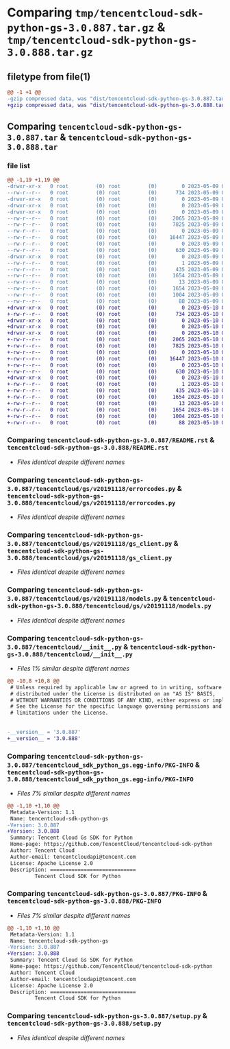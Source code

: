 # Comparing `tmp/tencentcloud-sdk-python-gs-3.0.887.tar.gz` & `tmp/tencentcloud-sdk-python-gs-3.0.888.tar.gz`

## filetype from file(1)

```diff
@@ -1 +1 @@
-gzip compressed data, was "dist/tencentcloud-sdk-python-gs-3.0.887.tar", last modified: Tue May  9 02:56:50 2023, max compression
+gzip compressed data, was "dist/tencentcloud-sdk-python-gs-3.0.888.tar", last modified: Wed May 10 02:16:04 2023, max compression
```

## Comparing `tencentcloud-sdk-python-gs-3.0.887.tar` & `tencentcloud-sdk-python-gs-3.0.888.tar`

### file list

```diff
@@ -1,19 +1,19 @@
-drwxr-xr-x   0 root         (0) root         (0)        0 2023-05-09 02:56:50.000000 tencentcloud-sdk-python-gs-3.0.887/
--rw-r--r--   0 root         (0) root         (0)      734 2023-05-09 02:56:50.000000 tencentcloud-sdk-python-gs-3.0.887/README.rst
-drwxr-xr-x   0 root         (0) root         (0)        0 2023-05-09 02:56:50.000000 tencentcloud-sdk-python-gs-3.0.887/tencentcloud/
-drwxr-xr-x   0 root         (0) root         (0)        0 2023-05-09 02:56:50.000000 tencentcloud-sdk-python-gs-3.0.887/tencentcloud/gs/
-drwxr-xr-x   0 root         (0) root         (0)        0 2023-05-09 02:56:50.000000 tencentcloud-sdk-python-gs-3.0.887/tencentcloud/gs/v20191118/
--rw-r--r--   0 root         (0) root         (0)     2065 2023-05-09 02:56:50.000000 tencentcloud-sdk-python-gs-3.0.887/tencentcloud/gs/v20191118/errorcodes.py
--rw-r--r--   0 root         (0) root         (0)     7825 2023-05-09 02:56:50.000000 tencentcloud-sdk-python-gs-3.0.887/tencentcloud/gs/v20191118/gs_client.py
--rw-r--r--   0 root         (0) root         (0)        0 2023-05-09 02:56:50.000000 tencentcloud-sdk-python-gs-3.0.887/tencentcloud/gs/v20191118/__init__.py
--rw-r--r--   0 root         (0) root         (0)    16447 2023-05-09 02:56:50.000000 tencentcloud-sdk-python-gs-3.0.887/tencentcloud/gs/v20191118/models.py
--rw-r--r--   0 root         (0) root         (0)        0 2023-05-09 02:56:50.000000 tencentcloud-sdk-python-gs-3.0.887/tencentcloud/gs/__init__.py
--rw-r--r--   0 root         (0) root         (0)      630 2023-05-09 02:56:50.000000 tencentcloud-sdk-python-gs-3.0.887/tencentcloud/__init__.py
-drwxr-xr-x   0 root         (0) root         (0)        0 2023-05-09 02:56:50.000000 tencentcloud-sdk-python-gs-3.0.887/tencentcloud_sdk_python_gs.egg-info/
--rw-r--r--   0 root         (0) root         (0)        1 2023-05-09 02:56:50.000000 tencentcloud-sdk-python-gs-3.0.887/tencentcloud_sdk_python_gs.egg-info/dependency_links.txt
--rw-r--r--   0 root         (0) root         (0)      435 2023-05-09 02:56:50.000000 tencentcloud-sdk-python-gs-3.0.887/tencentcloud_sdk_python_gs.egg-info/SOURCES.txt
--rw-r--r--   0 root         (0) root         (0)     1654 2023-05-09 02:56:50.000000 tencentcloud-sdk-python-gs-3.0.887/tencentcloud_sdk_python_gs.egg-info/PKG-INFO
--rw-r--r--   0 root         (0) root         (0)       13 2023-05-09 02:56:50.000000 tencentcloud-sdk-python-gs-3.0.887/tencentcloud_sdk_python_gs.egg-info/top_level.txt
--rw-r--r--   0 root         (0) root         (0)     1654 2023-05-09 02:56:50.000000 tencentcloud-sdk-python-gs-3.0.887/PKG-INFO
--rw-r--r--   0 root         (0) root         (0)     1004 2023-05-09 02:56:50.000000 tencentcloud-sdk-python-gs-3.0.887/setup.py
--rw-r--r--   0 root         (0) root         (0)       88 2023-05-09 02:56:50.000000 tencentcloud-sdk-python-gs-3.0.887/setup.cfg
+drwxr-xr-x   0 root         (0) root         (0)        0 2023-05-10 02:16:04.000000 tencentcloud-sdk-python-gs-3.0.888/
+-rw-r--r--   0 root         (0) root         (0)      734 2023-05-10 02:16:04.000000 tencentcloud-sdk-python-gs-3.0.888/README.rst
+drwxr-xr-x   0 root         (0) root         (0)        0 2023-05-10 02:16:04.000000 tencentcloud-sdk-python-gs-3.0.888/tencentcloud/
+drwxr-xr-x   0 root         (0) root         (0)        0 2023-05-10 02:16:04.000000 tencentcloud-sdk-python-gs-3.0.888/tencentcloud/gs/
+drwxr-xr-x   0 root         (0) root         (0)        0 2023-05-10 02:16:04.000000 tencentcloud-sdk-python-gs-3.0.888/tencentcloud/gs/v20191118/
+-rw-r--r--   0 root         (0) root         (0)     2065 2023-05-10 02:16:04.000000 tencentcloud-sdk-python-gs-3.0.888/tencentcloud/gs/v20191118/errorcodes.py
+-rw-r--r--   0 root         (0) root         (0)     7825 2023-05-10 02:16:04.000000 tencentcloud-sdk-python-gs-3.0.888/tencentcloud/gs/v20191118/gs_client.py
+-rw-r--r--   0 root         (0) root         (0)        0 2023-05-10 02:16:04.000000 tencentcloud-sdk-python-gs-3.0.888/tencentcloud/gs/v20191118/__init__.py
+-rw-r--r--   0 root         (0) root         (0)    16447 2023-05-10 02:16:04.000000 tencentcloud-sdk-python-gs-3.0.888/tencentcloud/gs/v20191118/models.py
+-rw-r--r--   0 root         (0) root         (0)        0 2023-05-10 02:16:04.000000 tencentcloud-sdk-python-gs-3.0.888/tencentcloud/gs/__init__.py
+-rw-r--r--   0 root         (0) root         (0)      630 2023-05-10 02:16:04.000000 tencentcloud-sdk-python-gs-3.0.888/tencentcloud/__init__.py
+drwxr-xr-x   0 root         (0) root         (0)        0 2023-05-10 02:16:04.000000 tencentcloud-sdk-python-gs-3.0.888/tencentcloud_sdk_python_gs.egg-info/
+-rw-r--r--   0 root         (0) root         (0)        1 2023-05-10 02:16:04.000000 tencentcloud-sdk-python-gs-3.0.888/tencentcloud_sdk_python_gs.egg-info/dependency_links.txt
+-rw-r--r--   0 root         (0) root         (0)      435 2023-05-10 02:16:04.000000 tencentcloud-sdk-python-gs-3.0.888/tencentcloud_sdk_python_gs.egg-info/SOURCES.txt
+-rw-r--r--   0 root         (0) root         (0)     1654 2023-05-10 02:16:04.000000 tencentcloud-sdk-python-gs-3.0.888/tencentcloud_sdk_python_gs.egg-info/PKG-INFO
+-rw-r--r--   0 root         (0) root         (0)       13 2023-05-10 02:16:04.000000 tencentcloud-sdk-python-gs-3.0.888/tencentcloud_sdk_python_gs.egg-info/top_level.txt
+-rw-r--r--   0 root         (0) root         (0)     1654 2023-05-10 02:16:04.000000 tencentcloud-sdk-python-gs-3.0.888/PKG-INFO
+-rw-r--r--   0 root         (0) root         (0)     1004 2023-05-10 02:16:04.000000 tencentcloud-sdk-python-gs-3.0.888/setup.py
+-rw-r--r--   0 root         (0) root         (0)       88 2023-05-10 02:16:04.000000 tencentcloud-sdk-python-gs-3.0.888/setup.cfg
```

### Comparing `tencentcloud-sdk-python-gs-3.0.887/README.rst` & `tencentcloud-sdk-python-gs-3.0.888/README.rst`

 * *Files identical despite different names*

### Comparing `tencentcloud-sdk-python-gs-3.0.887/tencentcloud/gs/v20191118/errorcodes.py` & `tencentcloud-sdk-python-gs-3.0.888/tencentcloud/gs/v20191118/errorcodes.py`

 * *Files identical despite different names*

### Comparing `tencentcloud-sdk-python-gs-3.0.887/tencentcloud/gs/v20191118/gs_client.py` & `tencentcloud-sdk-python-gs-3.0.888/tencentcloud/gs/v20191118/gs_client.py`

 * *Files identical despite different names*

### Comparing `tencentcloud-sdk-python-gs-3.0.887/tencentcloud/gs/v20191118/models.py` & `tencentcloud-sdk-python-gs-3.0.888/tencentcloud/gs/v20191118/models.py`

 * *Files identical despite different names*

### Comparing `tencentcloud-sdk-python-gs-3.0.887/tencentcloud/__init__.py` & `tencentcloud-sdk-python-gs-3.0.888/tencentcloud/__init__.py`

 * *Files 1% similar despite different names*

```diff
@@ -10,8 +10,8 @@
 # Unless required by applicable law or agreed to in writing, software
 # distributed under the License is distributed on an "AS IS" BASIS,
 # WITHOUT WARRANTIES OR CONDITIONS OF ANY KIND, either express or implied.
 # See the License for the specific language governing permissions and
 # limitations under the License.
 
 
-__version__ = '3.0.887'
+__version__ = '3.0.888'
```

### Comparing `tencentcloud-sdk-python-gs-3.0.887/tencentcloud_sdk_python_gs.egg-info/PKG-INFO` & `tencentcloud-sdk-python-gs-3.0.888/tencentcloud_sdk_python_gs.egg-info/PKG-INFO`

 * *Files 7% similar despite different names*

```diff
@@ -1,10 +1,10 @@
 Metadata-Version: 1.1
 Name: tencentcloud-sdk-python-gs
-Version: 3.0.887
+Version: 3.0.888
 Summary: Tencent Cloud Gs SDK for Python
 Home-page: https://github.com/TencentCloud/tencentcloud-sdk-python
 Author: Tencent Cloud
 Author-email: tencentcloudapi@tencent.com
 License: Apache License 2.0
 Description: ============================
         Tencent Cloud SDK for Python
```

### Comparing `tencentcloud-sdk-python-gs-3.0.887/PKG-INFO` & `tencentcloud-sdk-python-gs-3.0.888/PKG-INFO`

 * *Files 7% similar despite different names*

```diff
@@ -1,10 +1,10 @@
 Metadata-Version: 1.1
 Name: tencentcloud-sdk-python-gs
-Version: 3.0.887
+Version: 3.0.888
 Summary: Tencent Cloud Gs SDK for Python
 Home-page: https://github.com/TencentCloud/tencentcloud-sdk-python
 Author: Tencent Cloud
 Author-email: tencentcloudapi@tencent.com
 License: Apache License 2.0
 Description: ============================
         Tencent Cloud SDK for Python
```

### Comparing `tencentcloud-sdk-python-gs-3.0.887/setup.py` & `tencentcloud-sdk-python-gs-3.0.888/setup.py`

 * *Files identical despite different names*

